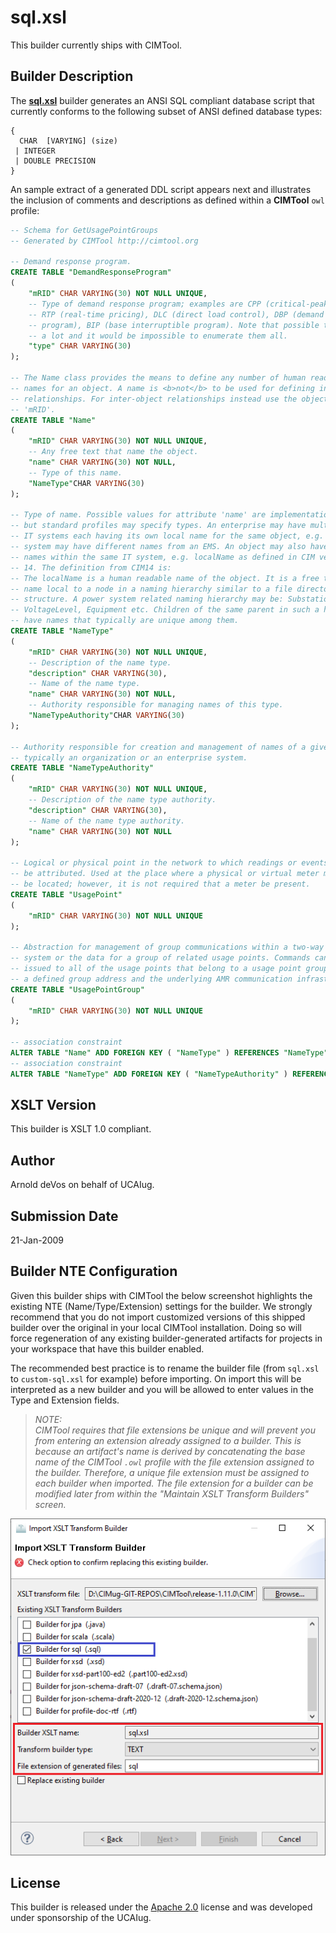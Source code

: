# sql.xsl

This builder currently ships with CIMTool.

## Builder Description

The **[sql.xsl](sql.xsl)** builder generates an ANSI SQL compliant database script that currently conforms to the following subset of ANSI defined database types:

```
{
  CHAR  [VARYING] (size)
 | INTEGER
 | DOUBLE PRECISION
}
```

An sample extract of a generated DDL script appears next and illustrates the inclusion of comments and descriptions as defined within a **CIMTool** ```owl``` profile:

``` sql
-- Schema for GetUsagePointGroups
-- Generated by CIMTool http://cimtool.org

-- Demand response program.
CREATE TABLE "DemandResponseProgram"
(
    "mRID" CHAR VARYING(30) NOT NULL UNIQUE,
    -- Type of demand response program; examples are CPP (critical-peak pricing),
    -- RTP (real-time pricing), DLC (direct load control), DBP (demand bidding
    -- program), BIP (base interruptible program). Note that possible types change
    -- a lot and it would be impossible to enumerate them all.
    "type" CHAR VARYING(30)
);

-- The Name class provides the means to define any number of human readable
-- names for an object. A name is <b>not</b> to be used for defining inter-object
-- relationships. For inter-object relationships instead use the object identification
-- 'mRID'.
CREATE TABLE "Name"
(
    "mRID" CHAR VARYING(30) NOT NULL UNIQUE,
    -- Any free text that name the object.
    "name" CHAR VARYING(30) NOT NULL,
    -- Type of this name.
    "NameType"CHAR VARYING(30)
);

-- Type of name. Possible values for attribute 'name' are implementation dependent
-- but standard profiles may specify types. An enterprise may have multiple
-- IT systems each having its own local name for the same object, e.g. a planning
-- system may have different names from an EMS. An object may also have different
-- names within the same IT system, e.g. localName as defined in CIM version
-- 14. The definition from CIM14 is:
-- The localName is a human readable name of the object. It is a free text
-- name local to a node in a naming hierarchy similar to a file directory
-- structure. A power system related naming hierarchy may be: Substation,
-- VoltageLevel, Equipment etc. Children of the same parent in such a hierarchy
-- have names that typically are unique among them.
CREATE TABLE "NameType"
(
    "mRID" CHAR VARYING(30) NOT NULL UNIQUE,
    -- Description of the name type.
    "description" CHAR VARYING(30),
    -- Name of the name type.
    "name" CHAR VARYING(30) NOT NULL,
    -- Authority responsible for managing names of this type.
    "NameTypeAuthority"CHAR VARYING(30)
);

-- Authority responsible for creation and management of names of a given type;
-- typically an organization or an enterprise system.
CREATE TABLE "NameTypeAuthority"
(
    "mRID" CHAR VARYING(30) NOT NULL UNIQUE,
    -- Description of the name type authority.
    "description" CHAR VARYING(30),
    -- Name of the name type authority.
    "name" CHAR VARYING(30) NOT NULL
);

-- Logical or physical point in the network to which readings or events may
-- be attributed. Used at the place where a physical or virtual meter may
-- be located; however, it is not required that a meter be present.
CREATE TABLE "UsagePoint"
(
    "mRID" CHAR VARYING(30) NOT NULL UNIQUE
);

-- Abstraction for management of group communications within a two-way AMR
-- system or the data for a group of related usage points. Commands can be
-- issued to all of the usage points that belong to a usage point group using
-- a defined group address and the underlying AMR communication infrastructure.
CREATE TABLE "UsagePointGroup"
(
    "mRID" CHAR VARYING(30) NOT NULL UNIQUE
);

-- association constraint
ALTER TABLE "Name" ADD FOREIGN KEY ( "NameType" ) REFERENCES "NameType" ( "mRID" );
-- association constraint
ALTER TABLE "NameType" ADD FOREIGN KEY ( "NameTypeAuthority" ) REFERENCES "NameTypeAuthority" ( "mRID" );

```

## XSLT Version

This builder is XSLT 1.0 compliant.

## Author

Arnold deVos on behalf of UCAIug.

## Submission Date

21-Jan-2009

## Builder NTE Configuration

Given this builder ships with CIMTool the below screenshot highlights the existing NTE (Name/Type/Extension) settings for the builder.  We strongly recommend that you do not import customized versions of this shipped builder over the original in your local CIMTool installation. Doing so will force regeneration of any existing builder-generated artifacts for projects in your workspace that have this builder enabled.

The recommended best practice is to rename the builder file  (from ```sql.xsl``` to ```custom-sql.xsl``` for example) before importing. On import this will be interpreted as a new builder and you will be allowed to enter values in the Type and Extension fields.

>*NOTE: </br>CIMTool requires that file extensions be unique and will prevent you from entering an extension already assigned to a builder. This is because an artifact's name is derived by concatenating the base name of the CIMTool ```.owl``` profile with the file extension assigned to the builder. Therefore, a unique file extension must be assigned to each builder when imported. The file extension for a builder can be modified later from within the "Maintain XSLT Transform Builders" screen.*

![image](import-builder.png)

## License

This builder is released under the [Apache 2.0](../../LICENSE) license and was developed under sponsorship of the UCAIug.

